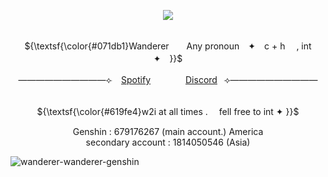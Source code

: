 <p align="center">
<img src="https://github.com/user-attachments/assets/3418792b-e7cd-457c-a3a7-a3397b8499c2" />
</p>


<p align="center">
  <br> ${\textsf{\color{#071db1}Wanderer　　Any pronoun　✦　c + h　 ,   int　✦　}}$ <br>
 


<p align="center">
——————————⟣⠀ <a href="https://open.spotify.com/user/31akliaw36bcjt5fhwpzckkznwl4?si=65133e95ac2e4137">Spotify</a>　　　　<a href="https://discord/channels/@me/1285366604200284191">Discord</a>⠀⟢——————————

<p align="center">
  <br> ${\textsf{\color{#619fe4}w2i at all times       .　      fell free to int  ✦ }}$ <br>

<p align="center">
Genshin : 679176267 (main account.) America <br/>
secondary account : 1814050546 (Asia)
</p>




![wanderer-wanderer-genshin](https://github.com/user-attachments/assets/a50660ee-8db7-4ebb-be8a-14826a26678b)
